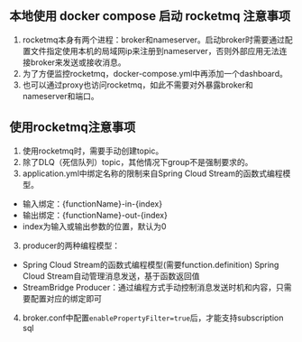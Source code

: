 ## 本地使用 docker compose 启动 rocketmq 注意事项
1. rocketmq本身有两个进程：broker和nameserver。启动broker时需要通过配置文件指定使用本机的局域网ip来注册到nameserver，否则外部应用无法连接broker来发送或接收消息。
2. 为了方便监控rocketmq，docker-compose.yml中再添加一个dashboard。
3. 也可以通过proxy也访问rocketmq，如此不需要对外暴露broker和nameserver和端口。

## 使用rocketmq注意事项
1. 使用rocketmq时，需要手动创建topic。
2. 除了DLQ（死信队列）topic，其他情况下group不是强制要求的。
2. application.yml中绑定名称的限制来自Spring Cloud Stream的函数式编程模型。
  - 输入绑定：{functionName}-in-{index}
  - 输出绑定：{functionName}-out-{index}
  - index为输入或输出参数的位置，默认为0
3. producer的两种编程模型：
  - Spring Cloud Stream的函数式编程模型(需要function.definition) Spring Cloud Stream自动管理消息发送，基于函数返回值
  - StreamBridge Producer：通过编程方式手动控制消息发送时机和内容，只需要配置对应的绑定即可
4. broker.conf中配置`enablePropertyFilter=true`后，才能支持subscription sql